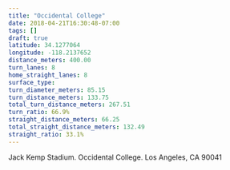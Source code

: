 ```yaml
---
title: "Occidental College"
date: 2018-04-21T16:30:48-07:00
tags: []
draft: true
latitude: 34.1277064
longitude: -118.2137652
distance_meters: 400.00
turn_lanes: 8
home_straight_lanes: 8
surface_type:
turn_diameter_meters: 85.15
turn_distance_meters: 133.75
total_turn_distance_meters: 267.51
turn_ratio: 66.9%
straight_distance_meters: 66.25
total_straight_distance_meters: 132.49
straight_ratio: 33.1%
---
```


Jack Kemp Stadium. Occidental College. Los Angeles, CA 90041
<!--more-->
